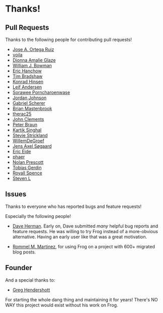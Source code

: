 # Thanks!

## Pull Requests

Thanks to the following people for contributing pull requests!

- [Jose A. Ortega Ruiz](https://github.com/jaor)
- [voila](https://github.com/voila)
- [Dionna Amalie Glaze](https://github.com/deeglaze)
- [William J. Bowman](https://github.com/wilbowma)
- [Eric Hanchow](https://github.com/offby1)
- [Tim Bradshaw](https://github.com/tfeb)
- [Konrad Hinsen](https://github.com/khinsen)
- [Leif Andersen](https://github.com/LeifAndersen)
- [Sorawee Porncharoenwase](https://github.com/sorawee)
- [Jordan Johnson](https://github.com/RenaissanceBug)
- [Gabriel Scherer](https://github.com/gasche)
- [Brian Mastenbrook](https://github.com/bmastenbrook)
- [therac25](https://github.com/therac25)
- [John Clements](https://github.com/jbclements)
- [Peter Braun](https://github.com/pb82)
- [Kartik Singhal](https://github.com/k4rtik)
- [Stevie Strickland](https://github.com/sstrickl)
- [WillemDeGroef](https://github.com/WillemDeGroef)
- [Jens Axel Søgaard](https://github.com/soegaard)
- [Eric Eide](https://github.com/eeide)
- [phaer](https://github.com/phaer)
- [Nolan Prescott](https://github.com/NPrescott)
- [Tobias Gerdin](https://github.com/tger)
- [Royall Spence](https://github.com/royallthefourth)
- [Steven L](https://github.com/sleibrock)

## Issues

Thanks to everyone who has reported bugs and feature requests!

Especially the following people!

- [Dave Herman](https://github.com/dherman). Early on, Dave submitted
  _many_ helpful bug reports and feature requests. He was willing to
  try Frog instead of a more-obvious alternative. Having an early user
  like that was a great motivation.

- [Rommel M. Martinez](https://github.com/ebzzry), for using Frog on a
  project with 600+ migrated blog posts.

## Founder 

And a special thanks to:
- [Greg Hendershott](https://github.com/greghendershott)

For starting the whole dang thing and maintaining it for years!
There's NO WAY this project would exist without his work on Frog. 
